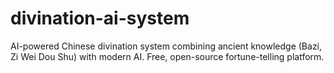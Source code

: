 # divination-ai-system
AI-powered Chinese divination system combining ancient knowledge (Bazi, Zi Wei Dou Shu) with modern AI. Free, open-source fortune-telling platform.
